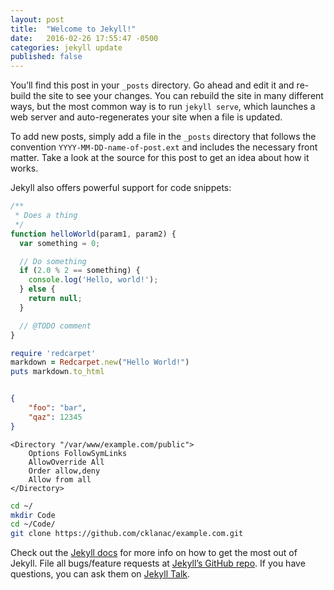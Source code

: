 ```yaml
---
layout: post
title:  "Welcome to Jekyll!"
date:   2016-02-26 17:55:47 -0500
categories: jekyll update
published: false
---
```


You’ll find this post in your `_posts` directory. Go ahead and edit it and re-build the site to see your changes. You can rebuild the site in many different ways, but the most common way is to run `jekyll serve`, which launches a web server and auto-regenerates your site when a file is updated.

To add new posts, simply add a file in the `_posts` directory that follows the convention `YYYY-MM-DD-name-of-post.ext` and includes the necessary front matter. Take a look at the source for this post to get an idea about how it works.

Jekyll also offers powerful support for code snippets:

```js
/**
 * Does a thing
 */
function helloWorld(param1, param2) {
  var something = 0;

  // Do something
  if (2.0 % 2 == something) {
    console.log('Hello, world!');
  } else {
    return null;
  }

  // @TODO comment
}
```

```ruby
require 'redcarpet'
markdown = Redcarpet.new("Hello World!")
puts markdown.to_html
```

```json

{
    "foo": "bar",
    "qaz": 12345
}
```

```
<Directory "/var/www/example.com/public">
	Options FollowSymLinks
	AllowOverride All
	Order allow,deny
	Allow from all
</Directory>
```

```sh
cd ~/
mkdir Code
cd ~/Code/
git clone https://github.com/cklanac/example.com.git
```

Check out the [Jekyll docs][jekyll-docs] for more info on how to get the most out of Jekyll. File all bugs/feature requests at [Jekyll’s GitHub repo][jekyll-gh]. If you have questions, you can ask them on [Jekyll Talk][jekyll-talk].

[jekyll-docs]: http://jekyllrb.com/docs/home
[jekyll-gh]:   https://github.com/jekyll/jekyll
[jekyll-talk]: https://talk.jekyllrb.com/
